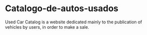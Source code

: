 # Catalogo-de-autos-usados
Used Car Catalog is a website dedicated mainly to the publication of vehicles by users, in order to make a sale.
